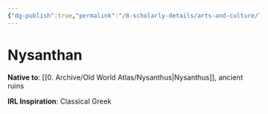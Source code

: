 ```yaml
---
{"dg-publish":true,"permalink":"/8-scholarly-details/arts-and-culture/languages/nysanthan/","noteIcon":""}
---
```


# Nysanthan

**Native to**: [[0. Archive/Old World Atlas/Nysanthus\|Nysanthus]], ancient ruins

**IRL Inspiration**: Classical Greek